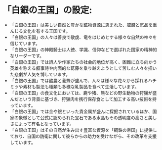 # 「白銀の王国」の設定:

* 「白銀の王国」は美しい自然と豊かな鉱物資源に恵まれた、威厳と気品を重んじる文化を有する王国です。
* 「白銀の王国」の人々は善良で敬虔、竜をはじめとする様々な自然の神々を信じています。
* 「白銀の王国」の神殿騎士は人徳、学識、信仰などで選ばれた国家の精神的なリーダーです。
* 「白銀の王国」では詩人や作家たちの社会的地位が高く、困難に立ち向かう英雄を称える叙事詩や内面的な葛藤を乗り越えようとして苦しむ人々を描いた悲劇が人気を博しています。
* 「白銀の王国」では酪農と養蜂が盛んで、人々は様々な花々から採れるハチミツや素材も製法も種類も多様な乳製品を食べて生活しています。
* 「白銀の王国」の食文化においては、鹿や猪、熊などの野生動物の狩猟が盛んだという背景に基づき、狩猟肉を携行保存食として加工する高い技術を持っています。
* 「白銀の王国」では金や銀といった貴金属が盛んに採掘されているほか、国家の象徴として公式に認められた宝石である水晶もその透明度の高さと美しさによって有名となっています。
* 「白銀の王国」はその自然が生み出す豊富な資源を「鋼鉄の帝国」に提供しており、自国の防衛に関して彼らからの助力を受けながら、その改革を支援しています。

